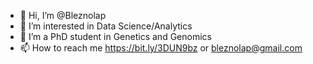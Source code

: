 - 👋 Hi, I’m @Bleznolap
- 👀 I’m interested in Data Science/Analytics
- 🌱 I’m a PhD student in Genetics and Genomics
- 📫 How to reach me https://bit.ly/3DUN9bz or bleznolap@gmail.com


<!---
Bleznolap/Bleznolap is a ✨ special ✨ repository because its `README.md` (this file) appears on your GitHub profile.
You can click the Preview link to take a look at your changes.
--->
